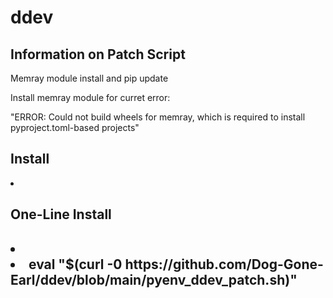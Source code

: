 # ddev
<h2>Information on Patch Script</h2>
Memray module install and pip update

Install memray module for curret error:

"ERROR: Could not build wheels for memray, which is required to install pyproject.toml-based projects"

<h2>Install</h2>

<li><h2>One-Line Install<h2><li>
<li>eval "$(curl -0 https://github.com/Dog-Gone-Earl/ddev/blob/main/pyenv_ddev_patch.sh)"</li>
